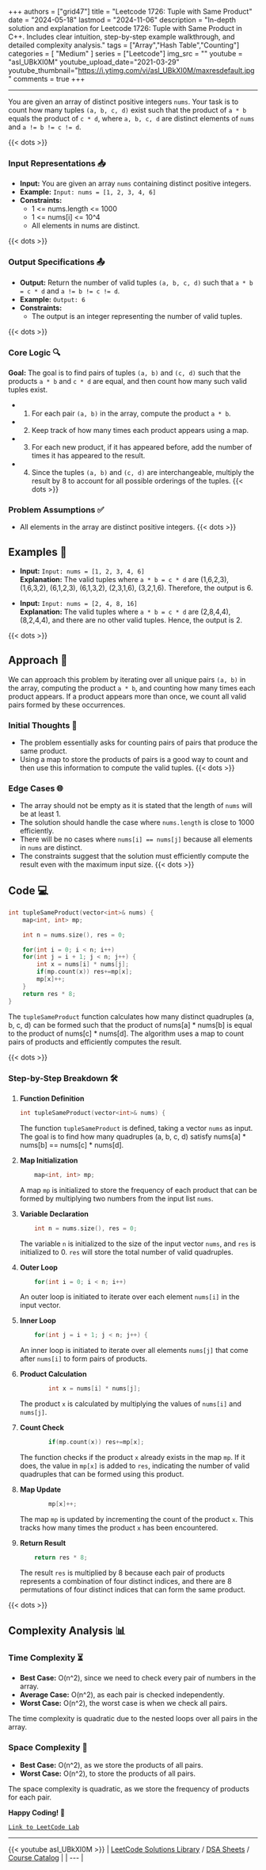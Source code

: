 
+++
authors = ["grid47"]
title = "Leetcode 1726: Tuple with Same Product"
date = "2024-05-18"
lastmod = "2024-11-06"
description = "In-depth solution and explanation for Leetcode 1726: Tuple with Same Product in C++. Includes clear intuition, step-by-step example walkthrough, and detailed complexity analysis."
tags = ["Array","Hash Table","Counting"]
categories = [
    "Medium"
]
series = ["Leetcode"]
img_src = ""
youtube = "asI_UBkXI0M"
youtube_upload_date="2021-03-29"
youtube_thumbnail="https://i.ytimg.com/vi/asI_UBkXI0M/maxresdefault.jpg"
comments = true
+++



---
You are given an array of distinct positive integers `nums`. Your task is to count how many tuples `(a, b, c, d)` exist such that the product of `a * b` equals the product of `c * d`, where `a, b, c, d` are distinct elements of `nums` and `a != b != c != d`.
<!--more-->
{{< dots >}}
### Input Representations 📥
- **Input:** You are given an array `nums` containing distinct positive integers.
- **Example:** `Input: nums = [1, 2, 3, 4, 6]`
- **Constraints:**
	- 1 <= nums.length <= 1000
	- 1 <= nums[i] <= 10^4
	- All elements in nums are distinct.

{{< dots >}}
### Output Specifications 📤
- **Output:** Return the number of valid tuples `(a, b, c, d)` such that `a * b = c * d` and `a != b != c != d`.
- **Example:** `Output: 6`
- **Constraints:**
	- The output is an integer representing the number of valid tuples.

{{< dots >}}
### Core Logic 🔍
**Goal:** The goal is to find pairs of tuples `(a, b)` and `(c, d)` such that the products `a * b` and `c * d` are equal, and then count how many such valid tuples exist.

- 1. For each pair `(a, b)` in the array, compute the product `a * b`.
- 2. Keep track of how many times each product appears using a map.
- 3. For each new product, if it has appeared before, add the number of times it has appeared to the result.
- 4. Since the tuples `(a, b)` and `(c, d)` are interchangeable, multiply the result by 8 to account for all possible orderings of the tuples.
{{< dots >}}
### Problem Assumptions ✅
- All elements in the array are distinct positive integers.
{{< dots >}}
## Examples 🧩
- **Input:** `Input: nums = [1, 2, 3, 4, 6]`  \
  **Explanation:** The valid tuples where `a * b = c * d` are (1,6,2,3), (1,6,3,2), (6,1,2,3), (6,1,3,2), (2,3,1,6), (3,2,1,6). Therefore, the output is 6.

- **Input:** `Input: nums = [2, 4, 8, 16]`  \
  **Explanation:** The valid tuples where `a * b = c * d` are (2,8,4,4), (8,2,4,4), and there are no other valid tuples. Hence, the output is 2.

{{< dots >}}
## Approach 🚀
We can approach this problem by iterating over all unique pairs `(a, b)` in the array, computing the product `a * b`, and counting how many times each product appears. If a product appears more than once, we count all valid pairs formed by these occurrences.

### Initial Thoughts 💭
- The problem essentially asks for counting pairs of pairs that produce the same product.
- Using a map to store the products of pairs is a good way to count and then use this information to compute the valid tuples.
{{< dots >}}
### Edge Cases 🌐
- The array should not be empty as it is stated that the length of `nums` will be at least 1.
- The solution should handle the case where `nums.length` is close to 1000 efficiently.
- There will be no cases where `nums[i] == nums[j]` because all elements in `nums` are distinct.
- The constraints suggest that the solution must efficiently compute the result even with the maximum input size.
{{< dots >}}
## Code 💻
```cpp
int tupleSameProduct(vector<int>& nums) {
    map<int, int> mp;
    
    int n = nums.size(), res = 0;
    
    for(int i = 0; i < n; i++)
    for(int j = i + 1; j < n; j++) {
        int x = nums[i] * nums[j];
        if(mp.count(x)) res+=mp[x];
        mp[x]++;
    }
    return res * 8;
}
```

The `tupleSameProduct` function calculates how many distinct quadruples (a, b, c, d) can be formed such that the product of nums[a] * nums[b] is equal to the product of nums[c] * nums[d]. The algorithm uses a map to count pairs of products and efficiently computes the result.

{{< dots >}}
### Step-by-Step Breakdown 🛠️
1. **Function Definition**
	```cpp
	int tupleSameProduct(vector<int>& nums) {
	```
	The function `tupleSameProduct` is defined, taking a vector `nums` as input. The goal is to find how many quadruples (a, b, c, d) satisfy nums[a] * nums[b] == nums[c] * nums[d].

2. **Map Initialization**
	```cpp
	    map<int, int> mp;
	```
	A map `mp` is initialized to store the frequency of each product that can be formed by multiplying two numbers from the input list `nums`.

3. **Variable Declaration**
	```cpp
	    int n = nums.size(), res = 0;
	```
	The variable `n` is initialized to the size of the input vector `nums`, and `res` is initialized to 0. `res` will store the total number of valid quadruples.

4. **Outer Loop**
	```cpp
	    for(int i = 0; i < n; i++)
	```
	An outer loop is initiated to iterate over each element `nums[i]` in the input vector.

5. **Inner Loop**
	```cpp
	    for(int j = i + 1; j < n; j++) {
	```
	An inner loop is initiated to iterate over all elements `nums[j]` that come after `nums[i]` to form pairs of products.

6. **Product Calculation**
	```cpp
	        int x = nums[i] * nums[j];
	```
	The product `x` is calculated by multiplying the values of `nums[i]` and `nums[j]`.

7. **Count Check**
	```cpp
	        if(mp.count(x)) res+=mp[x];
	```
	The function checks if the product `x` already exists in the map `mp`. If it does, the value in `mp[x]` is added to `res`, indicating the number of valid quadruples that can be formed using this product.

8. **Map Update**
	```cpp
	        mp[x]++;
	```
	The map `mp` is updated by incrementing the count of the product `x`. This tracks how many times the product `x` has been encountered.

9. **Return Result**
	```cpp
	    return res * 8;
	```
	The result `res` is multiplied by 8 because each pair of products represents a combination of four distinct indices, and there are 8 permutations of four distinct indices that can form the same product.

{{< dots >}}
## Complexity Analysis 📊
### Time Complexity ⏳
- **Best Case:** O(n^2), since we need to check every pair of numbers in the array.
- **Average Case:** O(n^2), as each pair is checked independently.
- **Worst Case:** O(n^2), the worst case is when we check all pairs.

The time complexity is quadratic due to the nested loops over all pairs in the array.

### Space Complexity 💾
- **Best Case:** O(n^2), as we store the products of all pairs.
- **Worst Case:** O(n^2), to store the products of all pairs.

The space complexity is quadratic, as we store the frequency of products for each pair.

**Happy Coding! 🎉**


[`Link to LeetCode Lab`](https://leetcode.com/problems/tuple-with-same-product/description/)

---
{{< youtube asI_UBkXI0M >}}
| [LeetCode Solutions Library](https://grid47.xyz/leetcode/) / [DSA Sheets](https://grid47.xyz/sheets/) / [Course Catalog](https://grid47.xyz/courses/) |
| --- |
